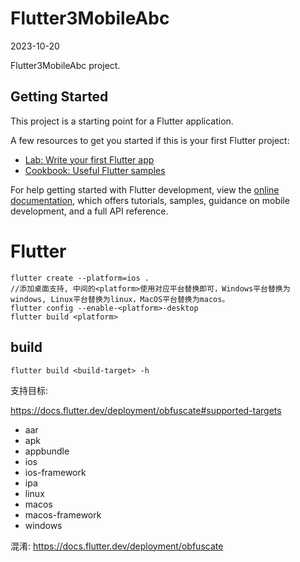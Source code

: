 # Flutter3MobileAbc
2023-10-20

Flutter3MobileAbc project.

## Getting Started

This project is a starting point for a Flutter application.

A few resources to get you started if this is your first Flutter project:

- [Lab: Write your first Flutter app](https://docs.flutter.dev/get-started/codelab)
- [Cookbook: Useful Flutter samples](https://docs.flutter.dev/cookbook)

For help getting started with Flutter development, view the
[online documentation](https://docs.flutter.dev/), which offers tutorials,
samples, guidance on mobile development, and a full API reference.

# Flutter

```
flutter create --platform=ios .
//添加桌面支持, 中间的<platform>使用对应平台替换即可，Windows平台替换为windows, Linux平台替换为linux，MacOS平台替换为macos。
flutter config --enable-<platform>-desktop
flutter build <platform>
```

## build

`flutter build <build-target> -h`

支持目标:

https://docs.flutter.dev/deployment/obfuscate#supported-targets

- aar
- apk
- appbundle
- ios
- ios-framework
- ipa
- linux
- macos
- macos-framework
- windows

混淆:
https://docs.flutter.dev/deployment/obfuscate
